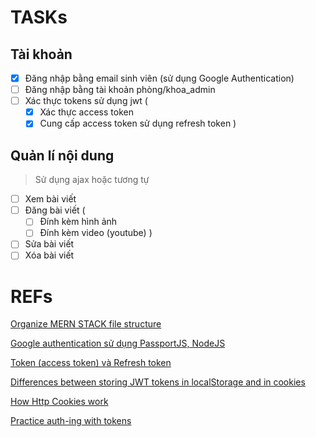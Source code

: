 # TASKs

## Tài khoản

- [x] Đăng nhập bằng email sinh viên (sử dụng Google Authentication) 
- [ ] Đăng nhập bằng tài khoản phòng/khoa_admin 
- [ ] Xác thực tokens sử dụng jwt (
	- [x] Xác thực access token
	- [x] Cung cấp access token sử dụng refresh token
)

## Quản lí nội dung
> Sử dụng ajax hoặc tương tự

- [ ] Xem bài viết
- [ ] Đăng bài viết (
	- [ ] Đính kèm hình ảnh
	- [ ] Đính kèm video (youtube)
)
- [ ] Sửa bài viết
- [ ] Xóa bài viết

# REFs

[Organize MERN STACK file structure](https://stackoverflow.com/questions/51126472/how-to-organise-file-structure-of-backend-and-frontend-in-mern)

[Google authentication sử dụng PassportJS, NodeJS](https://viblo.asia/p/authentication-with-google-oauth-using-nodejs-passportjs-mongodb-gAm5yqAV5db)

[Token (access token) và Refresh token](https://auth0.com/blog/refresh-tokens-what-are-they-and-when-to-use-them/)

[Differences between storing JWT tokens in localStorage and in cookies](https://stormpath.com/blog/where-to-store-your-jwts-cookies-vs-html5-web-storage)

[How Http Cookies work](https://stackoverflow.com/questions/6922145/what-is-the-difference-between-server-side-cookie-and-client-side-cookie)

[Practice auth-ing with tokens](https://anonystick.com/blog-developer/json-web-token-jwt-thuc-hanh-su-dung-refresh-token-khi-token-het-han-voi-nodejs-va-express-js-2020071649665528)